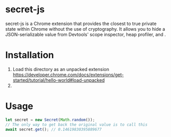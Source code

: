 # secret-js

secret-js is a Chrome extension that provides the closest to true private state within Chrome without the use of cryptography. It allows you to hide a JSON-serializable value from Devtools' scope inspector, heap profiler, and .

# Installation

1. Load this directory as an unpacked extension https://developer.chrome.com/docs/extensions/get-started/tutorial/hello-world#load-unpacked
1. 

# Usage

```js
let secret = new Secret(Math.random());
// The only way to get back the original value is to call this
await secret.get(); // 0.14619830395889677
```